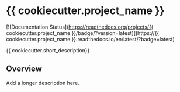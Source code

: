 # {{ cookiecutter.project_name }}

[![Documentation Status](https://readthedocs.org/projects/{{ cookiecutter.project_name }}/badge/?version=latest)](https://{{ cookiecutter.project_name }}.readthedocs.io/en/latest/?badge=latest)

{{ cookiecutter.short_description}}

## Overview

Add a longer description here.

